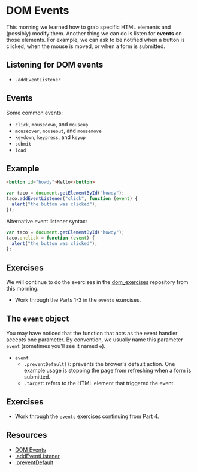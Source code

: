 # DOM Events

This morning we learned how to grab specific HTML elements and
(possibly) modify them. Another thing we can do is listen for
__events__ on those elements. For example, we can ask to be notified
when a button is clicked, when the mouse is moved, or when a form is
submitted.

## Listening for DOM events

- `.addEventListener`

## Events

Some common events:

- `click`, `mousedown`, and `mouseup`
- `mouseover`, `mouseout`, and `mousemove`
- `keydown`, `keypress`, and `keyup`
- `submit`
- `load`

## Example

```html
<button id="howdy">Hello</button>
```

```javascript
var taco = document.getElementById("howdy");
taco.addEventListener("click", function (event) {
  alert("the button was clicked");
});
```

Alternative event listener syntax:

```javascript
var taco = document.getElementById("howdy");
taco.onclick = function (event) {
  alert("the button was clicked");
};
```

## Exercises

We will continue to do the exercises in the
[dom_exercises](https://github.com/wdi-sf-jan/dom_exercises)
repository from this morning.

- Work through the Parts 1-3 in the `events` exercises.

## The `event` object

You may have noticed that the function that acts as the event handler
accepts one parameter. By convention, we usually name this parameter
`event` (sometimes you'll see it named `e`).

- `event`
    - `.preventDefault()`: prevents the brower's default action. One
      example usage is stopping the page from refreshing when a form
      is submitted.
    - `.target`: refers to the HTML element that triggered the event.

## Exercises

- Work through the `events` exercises continuing from Part 4.

## Resources

- [DOM Events](http://en.wikipedia.org/wiki/DOM_events)
- [.addEventListener](https://developer.mozilla.org/en-US/docs/Web/API/EventTarget.addEventListener)
- [.preventDefault](https://developer.mozilla.org/en-US/docs/Web/API/event.preventDefault)
